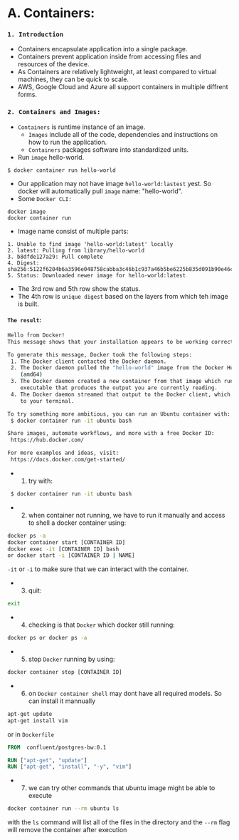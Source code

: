 # A. Containers:

### `1. Introduction`

- Containers encapsulate application into a single package. 
- Containers prevent application inside from accessing files and resources of the device. 
- As Containers are relatively lightweight, at least compared to virtual machines, they can be quick to scale. 
- AWS, Google Cloud and Azure all support containers in multiple diffrent forms. 

### `2. Containers and Images:`

- `Containers` is runtime instance of an image.
    - `Images` include all of the code, dependencies and instructions on how to run the application. 
    - `Containers` packages software into standardized units. 
- Run `image` hello-world. 
```
$ docker container run hello-world
```
- Our application may not have image `hello-world:lastest` yest. So docker will automatically pull `image` name: "hello-world".
- Some `Docker CLI:`
```
docker image
docker container run
```
- Image name consist of multiple parts:
```
1. Unable to find image 'hello-world:latest' locally
2. latest: Pulling from library/hello-world
3. b8dfde127a29: Pull complete
4. Digest: sha256:5122f6204b6a3596e048758cabba3c46b1c937a46b5be6225b835d091b90e46c
5. Status: Downloaded newer image for hello-world:latest
```
- The 3rd row and 5th row show the status.
- The 4th row is `unique digest` based on the layers from which teh image is built. 
#### `The result`: 
```bash
Hello from Docker!
This message shows that your installation appears to be working correctly.

To generate this message, Docker took the following steps:
 1. The Docker client contacted the Docker daemon.
 2. The Docker daemon pulled the "hello-world" image from the Docker Hub.
    (amd64)
 3. The Docker daemon created a new container from that image which runs the
    executable that produces the output you are currently reading.
 4. The Docker daemon streamed that output to the Docker client, which sent it
    to your terminal.

To try something more ambitious, you can run an Ubuntu container with:
 $ docker container run -it ubuntu bash

Share images, automate workflows, and more with a free Docker ID:
 https://hub.docker.com/

For more examples and ideas, visit:
 https://docs.docker.com/get-started/
```
- 1. try with: 
```bash
 $ docker container run -it ubuntu bash
```
- 2. when container not running, we have to run it manually and access to shell a docker container using: 

```bash
docker ps -a
docker container start [CONTAINER ID]
docker exec -it [CONTAINER ID] bash
or docker start -i [CONTAINER ID | NAME]
```
`-it` or `-i` to make sure that we can interact with the container. 

- 3. quit: 

```bash
exit
```
- 4. checking is that `Docker` which docker still running: 

```bash
docker ps or docker ps -a
```

- 5. stop `Docker` running by using: 

```bash
docker container stop [CONTAINER ID]
```

- 6. on `Docker container shell` may dont have all required models. So can install it mannually

```bash
apt-get update
apt-get install vim
```
or in `Dockerfile`

```Dockerfile
FROM  confluent/postgres-bw:0.1

RUN ["apt-get", "update"]
RUN ["apt-get", "install", "-y", "vim"]
```
- 7. we can try other commands that ubuntu image might be able to execute

```bash
docker container run --rm ubuntu ls
```
with the `ls` command will list all of the files in the directory and the `--rm` flag will remove the container after execution


